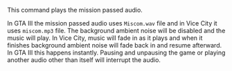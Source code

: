 This command plays the mission passed audio.

In GTA III the mission passed audio uses `Miscom.wav` file and in Vice City it uses `miscom.mp3` file. The background ambient noise will be disabled and the music will play. In Vice City, music will fade in as it plays and when it finishes background ambient noise will fade back in and resume afterward. In GTA III this happens instantly. Pausing and unpausing the game or playing another audio other than itself will interrupt the audio.

